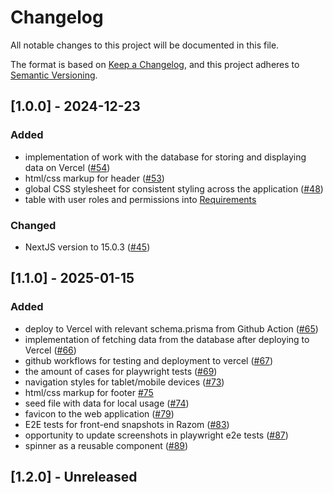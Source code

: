 # Changelog

All notable changes to this project will be documented in this file.

The format is based on [Keep a Changelog](https://keepachangelog.com/en/1.1.0/),
and this project adheres to [Semantic Versioning](https://semver.org/spec/v2.0.0.html).

## [1.0.0] - 2024-12-23

### Added

- implementation of work with the database for storing and displaying data on Vercel ([#54](https://github.com/boarlabsxyz/razom/pull/54))
- html/css markup for header ([#53](https://github.com/boarlabsxyz/razom/pull/53))
- global CSS stylesheet for consistent styling across the application ([#48](https://github.com/boarlabsxyz/razom/pull/48))
- table with user roles and permissions into [Requirements](https://github.com/boarlabsxyz/razom/wiki/Requirements)

### Changed

- NextJS version to 15.0.3 ([#45](https://github.com/boarlabsxyz/razom/pull/45))

## [1.1.0] - 2025-01-15

### Added

- deploy to Vercel with relevant schema.prisma from Github Action ([#65](https://github.com/boarlabsxyz/razom/pull/65))
- implementation of fetching data from the database after deploying to Vercel ([#66](https://github.com/boarlabsxyz/razom/pull/66))
- github workflows for testing and deployment to vercel ([#67](https://github.com/boarlabsxyz/razom/pull/67))
- the amount of cases for playwright tests ([#69](https://github.com/boarlabsxyz/razom/pull/69))
- navigation styles for tablet/mobile devices ([#73](https://github.com/boarlabsxyz/razom/pull/73))
- html/css markup for footer [#75](https://github.com/boarlabsxyz/razom/pull/75)
- seed file with data for local usage ([#74](https://github.com/boarlabsxyz/razom/pull/74))
- favicon to the web application ([#79](https://github.com/boarlabsxyz/razom/pull/79))
- E2E tests for front-end snapshots in Razom ([#83](https://github.com/boarlabsxyz/razom/pull/83))
- opportunity to update screenshots in playwright e2e tests ([#87](https://github.com/boarlabsxyz/razom/pull/87))
- spinner as a reusable component ([#89](https://github.com/boarlabsxyz/razom/pull/89))

## [1.2.0] - Unreleased
